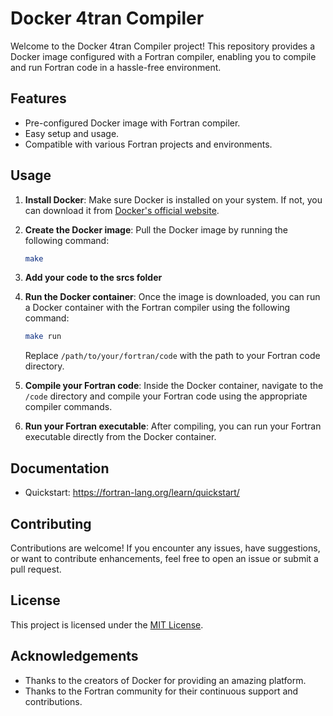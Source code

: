 # Docker 4tran Compiler

Welcome to the Docker 4tran Compiler project! This repository provides a Docker image configured with a Fortran compiler, enabling you to compile and run Fortran code in a hassle-free environment.

## Features

- Pre-configured Docker image with Fortran compiler.
- Easy setup and usage.
- Compatible with various Fortran projects and environments.

## Usage

1. **Install Docker**: Make sure Docker is installed on your system. If not, you can download it from [Docker's official website](https://www.docker.com/get-started).

2. **Create the Docker image**: Pull the Docker image by running the following command:

    ```bash
    make
    ```
3. **Add your code to the srcs folder**

4. **Run the Docker container**: Once the image is downloaded, you can run a Docker container with the Fortran compiler using the following command:

    ```bash
    make run
    ```

    Replace `/path/to/your/fortran/code` with the path to your Fortran code directory.

5. **Compile your Fortran code**: Inside the Docker container, navigate to the `/code` directory and compile your Fortran code using the appropriate compiler commands.

6. **Run your Fortran executable**: After compiling, you can run your Fortran executable directly from the Docker container.

## Documentation
- Quickstart: https://fortran-lang.org/learn/quickstart/

## Contributing

Contributions are welcome! If you encounter any issues, have suggestions, or want to contribute enhancements, feel free to open an issue or submit a pull request.

## License

This project is licensed under the [MIT License](LICENSE).

## Acknowledgements

- Thanks to the creators of Docker for providing an amazing platform.
- Thanks to the Fortran community for their continuous support and contributions.
